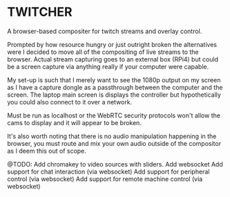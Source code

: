 # TWITCHER

A browser-based compositer for twitch streams and overlay control.

Prompted by how resource hungry or just outright broken the alternatives were I decided to move all of the compositing of live streams to the browser. Actual stream capturing goes to an external box (RPi4) but could be a screen capture via anything really if your computer were capable.

My set-up is such that I merely want to see the 1080p output on my screen as I have a capture dongle as a passthrough between the computer and the screen. The laptop main screen is displays the controller but hypothetically you could also connect to it over a network.

Must be run as localhost or the WebRTC security protocols won't allow the cams to display and it will appear to be broken.

It's also worth noting that there is no audio manipulation happening in the browser, you must route and mix your own audio outside of the compositor as I deem this out of scope.

@TODO:
Add chromakey to video sources with sliders.
Add websocket
Add support for chat interaction (via websocket)
Add support for peripheral control (via websocket)
Add support for remote machine control (via websocket)
